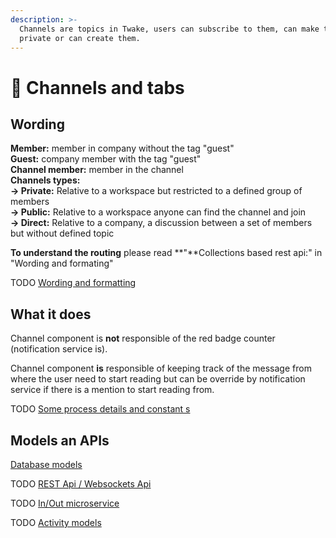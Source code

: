 ```yaml
---
description: >-
  Channels are topics in Twake, users can subscribe to them, can make them
  private or can create them.
---
```


# 🎩 Channels and tabs

## Wording

**Member:** member in company without the tag "guest"  
**Guest:** company member with the tag "guest"  
**Channel member:** member in the channel  
**Channels types:  
→ Private:** Relative to a workspace but restricted to a defined group of members  
**→ Public:** Relative to a workspace anyone can find the channel and join  
**→ Direct:** Relative to a company, a discussion between a set of members but without defined topic

**To understand the routing** please read **"**Collections based rest api:" in "Wording and formating"

TODO [Wording and formatting](https://www.notion.so/Wording-and-formatting-24ef27e094a042aea4899ac6a8039dee)

## What it does

Channel component is **not** responsible of the red badge counter \(notification service is\).

Channel component **is** responsible of keeping track of the message from where the user need to start reading but can be override by notification service if there is a mention to start reading from.

TODO [Some process details and constant s](https://www.notion.so/Some-process-details-and-constant-s-fb5b2d4974da490aa87bb87082af8454)

## Models an APIs

[Database models](database-models.md)

TODO [REST Api / Websockets Api](https://www.notion.so/REST-Api-Websockets-Api-458b153a6a6e46c2925dfc1db3859d3b)

TODO [In/Out microservice](https://www.notion.so/In-Out-microservice-e721e72e542244a69ca3a913e0b405ad)

TODO [Activity models](https://www.notion.so/Activity-models-0fa3acb0a13f41fd98bc98709908eedf)

